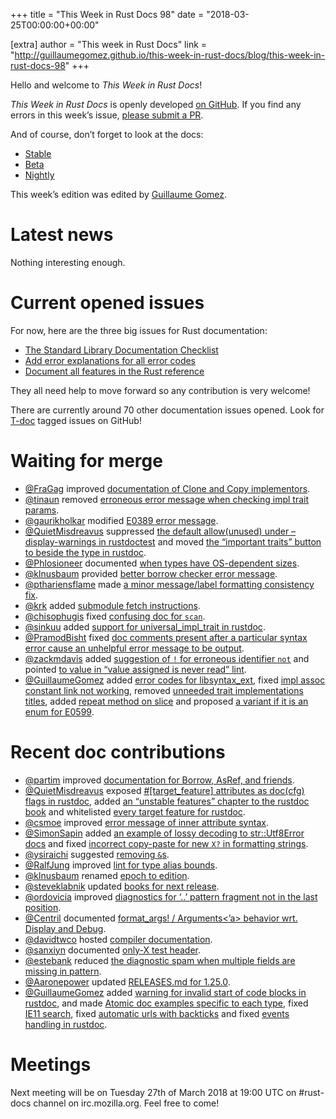 +++
title = "This Week in Rust Docs 98"
date = "2018-03-25T00:00:00+00:00"

[extra]
author = "This week in Rust Docs"
link = "http://guillaumegomez.github.io/this-week-in-rust-docs/blog/this-week-in-rust-docs-98"
+++
<p>Hello and welcome to <em>This Week in Rust Docs</em>!</p>

<p><em>This Week in Rust Docs</em> is openly developed <a href="https://github.com/GuillaumeGomez/this-week-in-rust-docs">on GitHub</a>.
If you find any errors in this week’s issue, <a href="https://github.com/GuillaumeGomez/this-week-in-rust-docs/pulls">please submit a PR</a>.</p>

<p>And of course, don’t forget to look at the docs:</p>

<ul>
  <li><a href="https://doc.rust-lang.org/">Stable</a></li>
  <li><a href="https://doc.rust-lang.org/beta/">Beta</a></li>
  <li><a href="https://doc.rust-lang.org/nightly/">Nightly</a></li>
</ul>

<p>This week’s edition was edited by <a href="https://github.com/GuillaumeGomez">Guillaume Gomez</a>.</p>

<h1 id="latest-news">Latest news</h1>

<p>Nothing interesting enough.</p>

<h1 id="current-opened-issues">Current opened issues</h1>

<p>For now, here are the three big issues for Rust documentation:</p>

<ul>
  <li><a href="https://github.com/rust-lang/rust/issues/29329">The Standard Library Documentation Checklist</a></li>
  <li><a href="https://github.com/rust-lang/rust/issues/32777">Add error explanations for all error codes</a></li>
  <li><a href="https://github.com/rust-lang-nursery/reference/issues/9">Document all features in the Rust reference</a></li>
</ul>

<p>They all need help to move forward so any contribution is very welcome!</p>

<p>There are currently around 70 other documentation issues opened. Look for <a href="https://github.com/rust-lang/rust/labels/T-doc">T-doc</a> tagged issues on GitHub!</p>

<h1 id="waiting-for-merge">Waiting for merge</h1>

<ul>
  <li><a href="https://github.com/FraGag">@FraGag</a> improved <a href="https://github.com/rust-lang/rust/pull/48171">documentation of Clone and Copy implementors</a>.</li>
  <li><a href="https://github.com/tinaun">@tinaun</a> removed <a href="https://github.com/rust-lang/rust/pull/48709">erroneous error message when checking impl trait params</a>.</li>
  <li><a href="https://github.com/gaurikholkar">@gaurikholkar</a> modified <a href="https://github.com/rust-lang/rust/pull/48914">E0389 error message</a>.</li>
  <li><a href="https://github.com/QuietMisdreavus">@QuietMisdreavus</a> suppressed <a href="https://github.com/rust-lang/rust/pull/49064">the default allow(unused) under –display-warnings in rustdoctest</a> and moved <a href="https://github.com/rust-lang/rust/pull/49286">the “important traits” button to beside the type in rustdoc</a>.</li>
  <li><a href="https://github.com/Phlosioneer">@Phlosioneer</a> documented <a href="https://github.com/rust-lang/rust/pull/48932">when types have OS-dependent sizes</a>.</li>
  <li><a href="https://github.com/klnusbaum">@klnusbaum</a> provided <a href="https://github.com/rust-lang/rust/pull/48708">better borrow checker error message</a>.</li>
  <li><a href="https://github.com/pthariensflame">@pthariensflame</a> made <a href="https://github.com/rust-lang/rust/pull/49351">a minor message/label formatting consistency fix</a>.</li>
  <li><a href="https://github.com/krk">@krk</a> added <a href="https://github.com/rust-lang/rust/pull/49338">submodule fetch instructions</a>.</li>
  <li><a href="https://github.com/chisophugis">@chisophugis</a> fixed <a href="https://github.com/rust-lang/rust/pull/49353">confusing doc for <code class="highlighter-rouge">scan</code></a>.</li>
  <li><a href="https://github.com/sinkuu">@sinkuu</a> added <a href="https://github.com/rust-lang/rust/pull/49304">support for universal_impl_trait in rustdoc</a>.</li>
  <li><a href="https://github.com/PramodBisht">@PramodBisht</a> fixed <a href="https://github.com/rust-lang/rust/pull/48946">doc comments present after a particular syntax error cause an unhelpful error message to be output</a>.</li>
  <li><a href="https://github.com/zackmdavis">@zackmdavis</a> added <a href="https://github.com/rust-lang/rust/pull/49258">suggestion of <code class="highlighter-rouge">!</code> for erroneous identifier <code class="highlighter-rouge">not</code></a> and pointed <a href="https://github.com/rust-lang/rust/pull/49197">to value in “value assigned is never read” lint</a>.</li>
  <li><a href="https://github.com/GuillaumeGomez">@GuillaumeGomez</a> added <a href="https://github.com/rust-lang/rust/pull/48173">error codes for libsyntax_ext</a>, fixed <a href="https://github.com/rust-lang/rust/pull/49333">impl assoc constant link not working</a>, removed <a href="https://github.com/rust-lang/rust/pull/49335">unneeded trait implementations titles</a>, added <a href="https://github.com/rust-lang/rust/pull/48999">repeat method on slice</a> and proposed <a href="https://github.com/rust-lang/rust/pull/49223">a variant if it is an enum for E0599</a>.</li>
</ul>

<h1 id="recent-doc-contributions">Recent doc contributions</h1>

<ul>
  <li><a href="https://github.com/partim">@partim</a> improved <a href="https://github.com/rust-lang/rust/pull/46518">documentation for Borrow, AsRef, and friends</a>.</li>
  <li><a href="https://github.com/QuietMisdreavus">@QuietMisdreavus</a> exposed <a href="https://github.com/rust-lang/rust/pull/48759">#[target_feature] attributes as doc(cfg) flags in rustdoc</a>, added <a href="https://github.com/rust-lang/rust/pull/49028">an “unstable features” chapter to the rustdoc book</a> and whitelisted <a href="https://github.com/rust-lang/rust/pull/49225">every target feature for rustdoc</a>.</li>
  <li><a href="https://github.com/csmoe">@csmoe</a> improved <a href="https://github.com/rust-lang/rust/pull/49104">error message of inner attribute syntax</a>.</li>
  <li><a href="https://github.com/SimonSapin">@SimonSapin</a> added <a href="https://github.com/rust-lang/rust/pull/49105">an example of lossy decoding to str::Utf8Error docs</a> and fixed <a href="https://github.com/rust-lang/rust/pull/49161">incorrect copy-paste for new <code class="highlighter-rouge">X?</code> in formatting strings</a>.</li>
  <li><a href="https://github.com/ysiraichi">@ysiraichi</a> suggested <a href="https://github.com/rust-lang/rust/pull/48834">removing <code class="highlighter-rouge">&amp;</code>s</a>.</li>
  <li><a href="https://github.com/RalfJung">@RalfJung</a> improved <a href="https://github.com/rust-lang/rust/pull/48909">lint for type alias bounds</a>.</li>
  <li><a href="https://github.com/klnusbaum">@klnusbaum</a> renamed <a href="https://github.com/rust-lang/rust/pull/49035">epoch to edition</a>.</li>
  <li><a href="https://github.com/steveklabnik">@steveklabnik</a> updated <a href="https://github.com/rust-lang/rust/pull/49318">books for next release</a>.</li>
  <li><a href="https://github.com/ordovicia">@ordovicia</a> improved <a href="https://github.com/rust-lang/rust/pull/49268">diagnostics for ‘..’ pattern fragment not in the last position</a>.</li>
  <li><a href="https://github.com/Centril">@Centril</a> documented <a href="https://github.com/rust-lang/rust/pull/49229">format_args! / Arguments&lt;’a&gt; behavior wrt. Display and Debug</a>.</li>
  <li><a href="https://github.com/davidtwco">@davidtwco</a> hosted <a href="https://github.com/rust-lang/rust/pull/49193">compiler documentation</a>.</li>
  <li><a href="https://github.com/sanxiyn">@sanxiyn</a> documented <a href="https://github.com/rust-lang/rust/pull/49169">only-X test header</a>.</li>
  <li><a href="https://github.com/estebank">@estebank</a> reduced <a href="https://github.com/rust-lang/rust/pull/49160">the diagnostic spam when multiple fields are missing in pattern</a>.</li>
  <li><a href="https://github.com/Aaronepower">@Aaronepower</a> updated <a href="https://github.com/rust-lang/rust/pull/48374">RELEASES.md for 1.25.0</a>.</li>
  <li><a href="https://github.com/GuillaumeGomez">@GuillaumeGomez</a> added <a href="https://github.com/rust-lang/rust/pull/48596">warning for invalid start of code blocks in rustdoc</a>, and made <a href="https://github.com/rust-lang/rust/pull/49029">Atomic doc examples specific to each type</a>, fixed <a href="https://github.com/rust-lang/rust/pull/49312">IE11 search</a>, fixed <a href="https://github.com/rust-lang/rust/pull/49189">automatic urls with backticks</a> and fixed <a href="https://github.com/rust-lang/rust/pull/49152">events handling in rustdoc</a>.</li>
</ul>

<h1 id="meetings">Meetings</h1>

<p>Next meeting will be on Tuesday 27th of March 2018 at 19:00 UTC on #rust-docs channel on irc.mozilla.org. Feel free to come!</p>